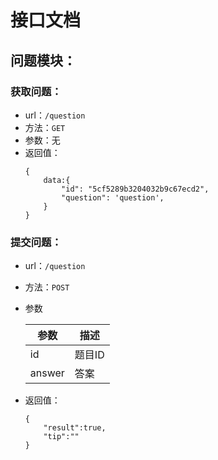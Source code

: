 # 接口文档
## 问题模块：
### 获取问题：
+ url：```/question```
+ 方法：```GET```
+ 参数：无
+ 返回值：
    ```
    {
        data:{
            "id": "5cf5289b3204032b9c67ecd2",
            "question": 'question',
        }
    }
    ```
### 提交问题：
+ url：```/question```
+ 方法：```POST```
+ 参数  
    
    参数 | 描述
    ---|---
    id | 题目ID
    answer | 答案

+ 返回值：
    ```
    {
        "result":true,
        "tip":""
    }
    ```
